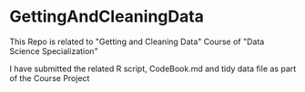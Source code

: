GettingAndCleaningData
======================

This Repo is related to "Getting and Cleaning Data" Course of "Data Science Specialization"

I have submitted the related R script, CodeBook.md and tidy data file as part of the Course Project
